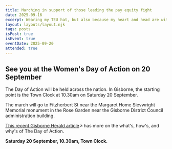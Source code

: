 ```yaml
---
title: Marching in support of those leading the pay equity fight
date: 2025-09-16
excerpt: Wearing my TEU hat, but also because my heart and head are with them, I'll be alongside our ordinary folk fighting for ordinary pay equity fairness.
layout: layouts/layout.njk
tags: posts
isPost: true
isEvent: true
eventDate: 2025-09-20
attended: true
---
```


## See you at the Women's Day of Action on 20 September

The Day of Action will be held across the nation. In Gisborne, the starting point is the Town Clock at 10.30am on Saturday 20 September.

The march will go to Fitzherbert St near the Margaret Home Sievwright Memorial monument in the Rose Garden near the Gisborne District Council administration building.

<a href="https://www.nzherald.co.nz/gisborne-herald/news/womens-day-of-action-to-mark-suffrage-anniversary-with-pay-equity-march-in-gisborne/BPPEP2YWTZHXFEFYVXUS3NHBUY/" target="_blank">This recent Gisborne Herald article</a>&#8599; has more on the what's, how's, and why's of The Day of Action. 

**Saturday 20 September, 10.30am, Town Clock.**


